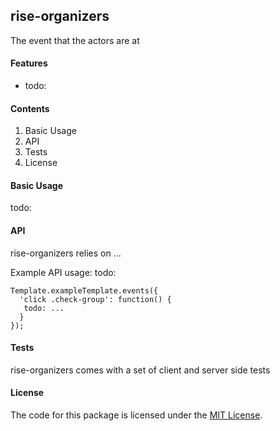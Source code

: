 ## rise-organizers
The event that the actors are at

#### Features
- todo:

#### Contents

1. Basic Usage
2. API
3. Tests
4. License

#### Basic Usage
todo:

#### API
rise-organizers relies on ... 

Example API usage:
todo:

```
Template.exampleTemplate.events({
  'click .check-group': function() {
   todo: ...
  }
});
```

#### Tests
rise-organizers comes with a set of client and server side tests 


#### License
The code for this package is licensed under the [MIT License](http://opensource.org/licenses/MIT).
